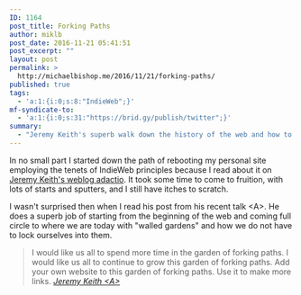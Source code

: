 ```yaml
---
ID: 1164
post_title: Forking Paths
author: miklb
post_date: 2016-11-21 05:41:51
post_excerpt: ""
layout: post
permalink: >
  http://michaelbishop.me/2016/11/21/forking-paths/
published: true
tags:
  - 'a:1:{i:0;s:8:"IndieWeb";}'
mf-syndicate-to:
  - 'a:1:{i:0;s:31:"https://brid.gy/publish/twitter";}'
summary:
  - "Jeremy Keith's superb walk down the history of the web and how to get from a walled garden to a forking path."
---
```

In no small part I started down the path of rebooting my personal site employing the tenets of IndieWeb principles because I read about it on [Jeremy Keith's weblog adactio](https://adactio.com/). It took some time to come to fruition, with lots of starts and sputters, and I still have itches to scratch.

I wasn't surprised then when I read his post from his recent talk &lt;A&gt;. He does a superb job of starting from the beginning of the web and coming full circle to where we are today with "walled gardens" and how we do not have to lock ourselves into them.


<blockquote>
I would like us all to spend more time in the garden of forking paths. I would like us all to continue to grow this garden of forking paths. Add your own website to this garden of forking paths. Use it to make more links.
<cite><a href="https://adactio.com/articles/10887">Jeremy Keith &lt;A&gt;
 </a></cite>
</blockquote>